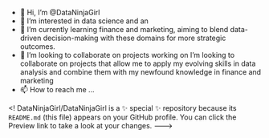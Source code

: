 - 👋 Hi, I’m @DataNinjaGirl
- 👀 I’m interested in data science and an
- 🌱 I’m currently learning finance and marketing, aiming to blend data-driven decision-making with these domains for more strategic outcomes.
- 💞️ I’m looking to collaborate on projects working on I’m looking to collaborate on projects that allow me to apply my evolving skills in data analysis and combine them with my newfound knowledge in finance and marketing
- 📫 How to reach me ...

<!
DataNinjaGirl/DataNinjaGirl is a ✨ special ✨ repository because its `README.md` (this file) appears on your GitHub profile.
You can click the Preview link to take a look at your changes.
--->
